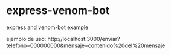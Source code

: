 # express-venom-bot
express and venom-bot example

ejemplo de uso:
http://localhost:3000/enviar?telefono=000000000&mensaje=contenido%20del%20mensaje